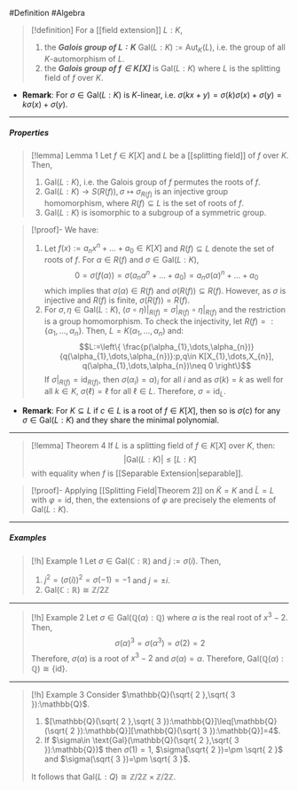 #Definition #Algebra 
> [!definition]
> For a [[field extension]] $L:K$,
> 1. the ***Galois group  of $L:K$*** $\text{Gal}(L:K):=\text{Aut}_{K}(L)$, i.e. the group of all $K$-automorphism of $L$.
> 2. the ***Galois group of $f\in K[X]$*** is $\text{Gal}(L : K)$ where $L$ is the splitting field of $f$ over $K$.
- **Remark**: For $\sigma\in \text{Gal}(L:K)$ is $K$-linear, i.e. $\sigma(kx+y)=\sigma(k)\sigma(x)+\sigma(y)=k\sigma(x)+\sigma(y)$.
---
##### Properties

> [!lemma] Lemma 1
> Let $f\in K[X]$ and $L$ be a [[splitting field]] of $f$ over $K$. Then, 
> 1. $\text{Gal}(L:K)$, i.e. the Galois group of $f$ permutes the roots of $f$.
> 2. $\text{Gal}(L:K)\to S(R(f)),\sigma\mapsto \sigma_{R(f)}$ is an injective group homomorphism, where $R(f)\subseteq L$ is the set of roots of $f$.
> 3. $\text{Gal}(L:K)$ is isomorphic to a subgroup of a symmetric group.

> [!proof]-
> We have: 
> 1. Let $f(x):=a_{n}x^n+\dots +a_{0}\in K[X]$ and $R(f)\subseteq L$ denote the set of roots of $f$. For $\alpha\in R(f)$ and $\sigma\in \text{Gal}(L:K)$, $$0=\sigma(f(\alpha))=\sigma(a_{n}\alpha^n+\dots+a_{0})=a_{n}\sigma(\alpha)^n+\dots+a_{0}$$which implies that $\sigma(\alpha)\in R(f)$ and $\sigma(R(f))\subseteq R(f)$. However, as $\sigma$ is injective and $R(f)$ is finite, $\sigma(R(f))=R(f)$.
> 2. For $\sigma,\eta\in \text{Gal}(L:K)$, $(\sigma \circ \eta)|_{R(f)}=\sigma|_{R(f)}\circ \eta|_{R(f)}$ and the restriction is a group homomorphism. To check the injectivity, let $R(f)=:\{ \alpha_{1},\dots,\alpha_{n} \}$. Then, $L=K(\alpha_{1},\dots,\alpha_{n})$ and: $$L:=\left\{  \frac{p(\alpha_{1},\dots,\alpha_{n})}{q(\alpha_{1},\dots,\alpha_{n})}:p,q\in K[X_{1},\dots,X_{n}], q(\alpha_{1},\dots,\alpha_{n})\neq 0  \right\}$$ If $\sigma|_{R(f)}=\text{id}_{R(f)}$, then $\sigma(\alpha_{i})=\alpha)_i$ for all $i$ and as $\sigma(k)=k$ as well for all $k\in K$, $\sigma(\ell)=\ell$ for all $\ell\in L$. Therefore, $\sigma=\text{id}_{L}$.
- **Remark**: For $K\subseteq L$ if $c\in L$ is a root of $f\in K[X]$, then so is $\sigma(c)$ for any $\sigma\in \text{Gal}(L:K)$ and they share the minimal polynomial.
---
> [!lemma] Theorem 4
> If $L$ is a splitting field of $f\in K[X]$ over $K$, then: $$\left| \text{Gal}(L:K) \right| \leq [L:K]$$with equality when $f$ is [[Separable Extension|separable]]. 


> [!proof]-
> Applying [[Splitting Field|Theorem 2]] on $\tilde{K}=K$ and $\tilde{L}=L$ with $\varphi=\text{id}$, then, the extensions of $\varphi$ are precisely the elements of $\text{Gal}(L:K)$.
---
##### Examples
> [!h] Example 1
> Let $\sigma\in \text{Gal}(\mathbb{C} :\mathbb{R})$ and $j:=\sigma(i)$. Then, 
> 1. $j^{2}=(\sigma(i))^{2}=\sigma(-1)=-1$ and $j=\pm i$.
> 2. $\text{Gal}(\mathbb{C}:\mathbb{R})\cong \mathbb{Z} / 2\mathbb{Z}$
---
> [!h] Example 2
> Let $\sigma\in \text{Gal}(\mathbb{Q}(\alpha):\mathbb{Q})$ where $\alpha$ is the real root of $x^3-2$. Then, $$\sigma(\alpha)^3=\sigma(\alpha^{3})=\sigma(2)=2$$Therefore, $\sigma(\alpha)$ is a root of $x^3-2$ and $\sigma(\alpha)=\alpha$. Therefore, $\text{Gal}(\mathbb{Q}(\alpha):\mathbb{Q})\cong \{ \text{id} \}$.
---
> [!h] Example 3
> Consider $\mathbb{Q}(\sqrt{ 2 },\sqrt{ 3 }):\mathbb{Q}$. 
> 1. $[\mathbb{Q}(\sqrt{ 2 },\sqrt{ 3 }):\mathbb{Q}]\leq[\mathbb{Q}(\sqrt{ 2 }):\mathbb{Q}][\mathbb{Q}(\sqrt{ 3 }):\mathbb{Q}]=4$.
> 1. If $\sigma\in \text{Gal}(\mathbb{Q}(\sqrt{ 2 },\sqrt{ 3 }):\mathbb{Q})$ then $\sigma(1)=1$, $\sigma(\sqrt{ 2 })=\pm \sqrt{ 2 }$ and $\sigma(\sqrt{ 3 })=\pm \sqrt{ 3 }$.
> 
> It follows that $\text{Gal}(L:Q)\cong \mathbb{Z} / 2\mathbb{Z} \times \mathbb{Z} / 2\mathbb{Z}$.
